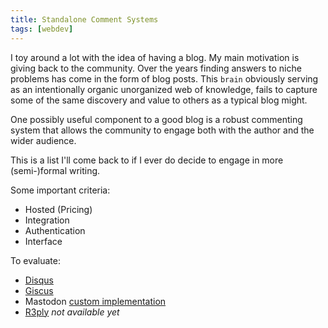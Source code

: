 ```yaml
---
title: Standalone Comment Systems
tags: [webdev]
---
```


I toy around a lot with the idea of having a blog.
My main motivation is giving back to the community.
Over the years finding answers to niche problems has come in the form of blog posts.
This `brain` obviously serving as an intentionally organic unorganized web of knowledge,
fails to capture some of the same discovery and value to others as a typical blog might.

One possibly useful component to a good blog is a robust commenting system
that allows the community to engage both with the author and the wider audience.

This is a list I'll come back to if I ever do decide to engage in more (semi-)formal writing.

Some important criteria:

- Hosted (Pricing)
- Integration
- Authentication
- Interface

To evaluate:

- [Disqus](https://disqus.com)
- [Giscus](https://giscus.app)
- Mastodon [custom implementation](https://carlschwan.eu/2020/12/29/adding-comments-to-your-static-blog-with-mastodon/)
- [R3ply](https://r3ply.com) *not available yet*
